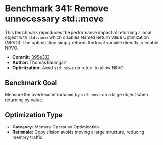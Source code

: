 # Benchmark 341: Remove unnecessary std::move

This benchmark reproduces the performance impact of returning a local object with `std::move` which disables Named Return Value Optimization (NRVO). The optimization simply returns the local variable directly to enable NRVO.

- **Commit:** [395e333](https://github.com/KDE/kmymoney/commit/395e333ee135046edf3ad92119f4c82bc79e2518)
- **Author:** Thomas Baumgart
- **Optimization:** Avoid `std::move` on return to allow NRVO.

## Benchmark Goal

Measure the overhead introduced by `std::move` on a large object when returning by value.

## Optimization Type
- **Category:** Memory Operation Optimization
- **Rationale:** Copy elision avoids moving a large structure, reducing memory traffic.
